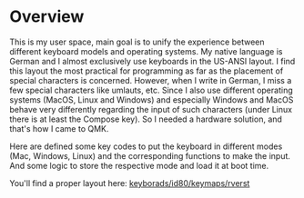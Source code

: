# Overview

This is my user space, main goal is to unify the experience between different 
keyboard models and operating systems.
My native language is German and I almost exclusively use keyboards in the
US-ANSI layout. I find this layout the most practical for programming as
far as the placement of special characters is concerned. However, when I write
in German, I miss a few special characters like umlauts, etc.
Since I also use different operating systems (MacOS, Linux and Windows)
and especially Windows and MacOS behave very differently regarding the input
of such characters (under Linux there is at least the Compose key).
So I needed a hardware solution, and that's how I came to QMK.

Here are defined some key codes to put the keyboard in different modes
(Mac, Windows, Linux) and the corresponding functions to make the input.
And some logic to store the respective mode and load it at boot time.

You'll find a proper layout here: [keyborads/id80/keymaps/rverst](../../keyboards/id80/keymaps/rverst)

